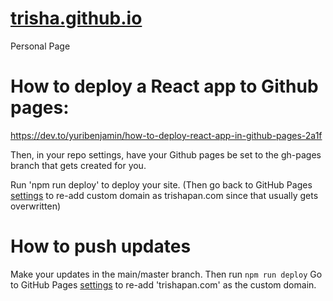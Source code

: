 # [trisha.github.io](https://trisha.github.io/)
Personal Page

<!-- How to undo a push:
https://stackoverflow.com/questions/1270514/undoing-a-git-push

`git push -f origin last_known_good_commit:branch_name`
commit ID from `git log`
then,
`git push`
-->

# How to deploy a React app to Github pages:
https://dev.to/yuribenjamin/how-to-deploy-react-app-in-github-pages-2a1f

Then, in your repo settings, have your Github pages be set to the gh-pages branch that gets created for you.

Run 'npm run deploy' to deploy your site. (Then go back to GitHub Pages [settings](https://github.com/trishapan/trishapan.github.io/settings/pages) to re-add custom domain as trishapan.com since that usually gets overwritten)

# How to push updates
Make your updates in the main/master branch. Then run `npm run deploy`
Go to GitHub Pages [settings](https://github.com/trisha/trisha.github.io/settings/pages) to re-add 'trishapan.com' as the custom domain.

<!-- 
How to deploy React to Github pages:

https://dev.to/yuribenjamin/how-to-deploy-react-app-in-github-pages-2a1f

Then, in your repo settings, have the URL based on the gh-pages branch that gets created for you.

Run 'npm run deploy' every time you want to update your site.
 -->
